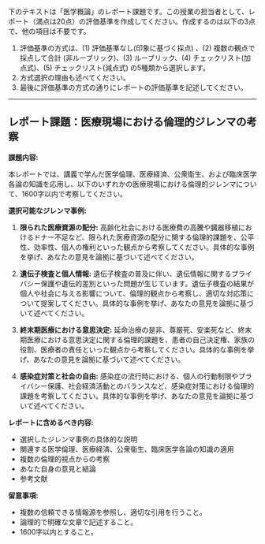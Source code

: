 下のテキストは「医学概論」のレポート課題です。この授業の担当者として、レポート（満点は20点）の評価基準を作成してください。作成するのは以下の3点で、他の項目は不要です。

1. 評価基準の方式は、(1) 評価基準なし(印象に基づく採点) 、(2) 複数の観点で採点して合計  (非ルーブリック)、(3) ルーブリック、(4) チェックリスト(加点式)、(5) チェックリスト(減点式) の5種類から選択します。
2. 方式選択の理由も述べてください。
3. 最後に評価基準の方式の通りにレポートの評価基準を記述してください。

---------------------------------------
## レポート課題：医療現場における倫理的ジレンマの考察

**課題内容:**

本レポートでは、講義で学んだ医学倫理、医療経済、公衆衛生、および臨床医学各論の知識を応用し、以下のいずれかの医療現場における倫理的ジレンマについて、1600字以内で考察してください。

**選択可能なジレンマ事例:**

1. **限られた医療資源の配分:**  高齢化社会における医療費の高騰や臓器移植におけるドナー不足など、限られた医療資源の配分に関する倫理的課題を、公平性、効率性、個人の権利といった観点から考察してください。具体的な事例を挙げ、あなたの意見を論拠に基づいて述べてください。

2. **遺伝子検査と個人情報:** 遺伝子検査の普及に伴い、遺伝情報に関するプライバシー保護や遺伝的差別といった問題が生じています。遺伝子検査の結果が個人や社会に与える影響について、倫理的観点から考察し、適切な対応策について提案してください。具体的な事例を挙げ、あなたの意見を論拠に基づいて述べてください。

3. **終末期医療における意思決定:**  延命治療の是非、尊厳死、安楽死など、終末期医療における意思決定に関する倫理的課題を、患者の自己決定権、家族の役割、医療者の責任といった観点から考察してください。具体的な事例を挙げ、あなたの意見を論拠に基づいて述べてください。

4. **感染症対策と社会の自由:** 感染症の流行時における、個人の行動制限やプライバシー保護、社会経済活動とのバランスなど、感染症対策における倫理的課題を考察してください。具体的な事例を挙げ、あなたの意見を論拠に基づいて述べてください。


**レポートに含めるべき内容:**

* 選択したジレンマ事例の具体的な説明
* 関連する医学倫理、医療経済、公衆衛生、臨床医学各論の知識の適用
* 複数の倫理的視点からの考察
* あなた自身の意見と結論
* 参考文献


**留意事項:**

* 複数の信頼できる情報源を参照し、適切な引用を行うこと。
* 論理的で明確な文章で記述すること。
* 1600字以内とすること。


